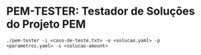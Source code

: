 # PEM-TESTER: Testador de Soluções do Projeto PEM

```
./pem-tester -i <caso-de-teste.txt> -o <solucao.yaml> -p <parametros.yaml> -s <solucao-amount>

```
